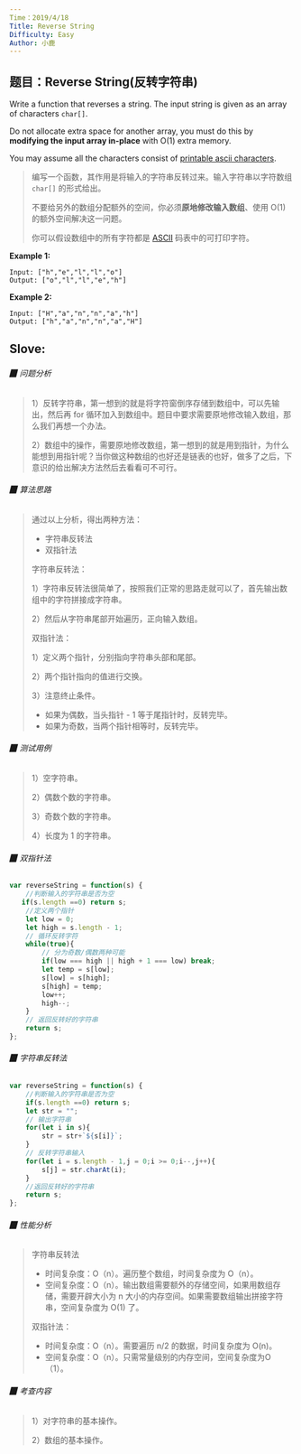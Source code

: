 ```yaml
---
Time：2019/4/18
Title: Reverse String
Difficulty: Easy
Author: 小鹿
---
```




## 题目：Reverse String(反转字符串)

Write a function that reverses a string. The input string is given as an array of characters `char[]`.

Do not allocate extra space for another array, you must do this by **modifying the input array in-place** with O(1) extra memory.

You may assume all the characters consist of [printable ascii characters](https://en.wikipedia.org/wiki/ASCII#Printable_characters).

>  编写一个函数，其作用是将输入的字符串反转过来。输入字符串以字符数组 `char[]` 的形式给出。
>
> 不要给另外的数组分配额外的空间，你必须**原地修改输入数组**、使用 O(1) 的额外空间解决这一问题。
>
> 你可以假设数组中的所有字符都是 [ASCII](https://baike.baidu.com/item/ASCII) 码表中的可打印字符。

**Example 1:**

```
Input: ["h","e","l","l","o"]
Output: ["o","l","l","e","h"]
```

**Example 2:**

```
Input: ["H","a","n","n","a","h"]
Output: ["h","a","n","n","a","H"]
```



## Slove:

###### ▉ 问题分析

> 1）反转字符串，第一想到的就是将字符窗倒序存储到数组中，可以先输出，然后再 for 循环加入到数组中。题目中要求需要原地修改输入数组，那么我们再想一个办法。
>
> 2）数组中的操作，需要原地修改数组，第一想到的就是用到指针，为什么能想到用指针呢？当你做这种数组的也好还是链表的也好，做多了之后，下意识的给出解决方法然后去看看可不可行。



###### ▉ 算法思路

> 通过以上分析，得出两种方法：
>
> - 字符串反转法
> - 双指针法
>
> 字符串反转法：
>
> 1）字符串反转法很简单了，按照我们正常的思路走就可以了，首先输出数组中的字符拼接成字符串。
>
> 2）然后从字符串尾部开始遍历，正向输入数组。
>
> 双指针法：
>
> 1）定义两个指针，分别指向字符串头部和尾部。
>
> 2）两个指针指向的值进行交换。
>
> 3）注意终止条件。
>
> - 如果为偶数，当头指针 - 1 等于尾指针时，反转完毕。
> - 如果为奇数，当两个指针相等时，反转完毕。



###### ▉ 测试用例

> 1）空字符串。
>
> 2）偶数个数的字符串。
>
> 3）奇数个数的字符串。
>
> 4）长度为 1 的字符串。



###### ▉ 双指针法

```javascript
var reverseString = function(s) {
    //判断输入的字符串是否为空
   if(s.length ==0) return s;
	//定义两个指针
    let low = 0;
    let high = s.length - 1;
	// 循环反转字符
    while(true){
        // 分为奇数/偶数两种可能
        if(low === high || high + 1 === low) break;
        let temp = s[low];
        s[low] = s[high];
        s[high] = temp;
        low++;
        high--;
    }
    // 返回反转好的字符串
    return s;
};
```



###### ▉ 字符串反转法

```javascript
var reverseString = function(s) {
    //判断输入的字符串是否为空
    if(s.length ==0) return s;
    let str = "";
    // 输出字符串
    for(let i in s){
        str = str+`${s[i]}`;
    }
    // 反转字符串输入
    for(let i = s.length - 1,j = 0;i >= 0;i--,j++){
        s[j] = str.charAt(i);
    }
    //返回反转好的字符串
    return s;
};
```



###### ▉ 性能分析

> 字符串反转法
>
> - 时间复杂度：O（n）。遍历整个数组，时间复杂度为 O（n）。
> - 空间复杂度：O（n）。输出数组需要额外的存储空间，如果用数组存储，需要开辟大小为 n 大小的内存空间。如果需要数组输出拼接字符串，空间复杂度为 O(1) 了。
>
> 双指针法：
>
> - 时间复杂度：O（n）。需要遍历 n/2 的数据，时间复杂度为 O(n)。
> - 空间复杂度：O（n）。只需常量级别的内存空间，空间复杂度为O（1）。



###### ▉ 考查内容

> 1）对字符串的基本操作。
>
> 2）数组的基本操作。

